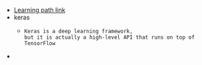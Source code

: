 - [Learning path link](https://app.pluralsight.com/library/courses/tensorflow-developer-certificate-skills/table-of-contents)
- keras
	- ```apl
	  Keras is a deep learning framework, 
	  but it is actually a high-level API that runs on top of TensorFlow
	  ```
-